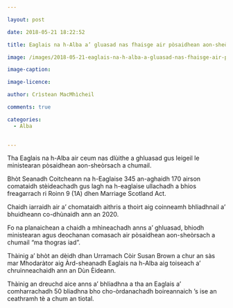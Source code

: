 ```yaml
---

layout: post

date: 2018-05-21 18:22:52

title: Eaglais na h-Alba a’ gluasad nas fhaisge air pòsaidhean aon-sheòrsach

image: /images/2018-05-21-eaglais-na-h-alba-a-gluasad-nas-fhaisge-air-posaidhean-aon-sheorsach.jpg

image-caption:

image-licence:

author: Crìstean MacMhìcheil

comments: true

categories:
  - Alba
  

---
```


Tha Eaglais na h-Alba air ceum nas dlùithe a ghluasad gus leigeil le ministearan pòsaidhean aon-sheòrsach a chumail.

<!--more-->

Bhòt Seanadh Coitcheann na h-Eaglaise 345 an-aghaidh 170 airson comataidh stèideachadh gus lagh na h-eaglaise ullachadh a bhios freagarrach ri Roinn 9 (1A) dhen Marriage Scotland Act.

Chaidh iarraidh air a&#8217; chomataidh aithris a thoirt aig coinneamh bhliadhnail a&#8217; bhuidheann co-dhùnaidh ann an 2020.

Fo na planaichean a chaidh a mhìneachadh anns a&#8217; ghluasad, bhiodh ministearan agus deochanan comasach air pòsaidhean aon-sheòrsach a chumail &#8220;ma thogras iad&#8221;.

Thàinig a&#8217; bhòt an dèidh dhan Urramach Còir Susan Brown a chur an sàs mar Mhodaràtor aig Àrd-sheanadh Eaglais na h-Alba aig toiseach a&#8217; chruinneachaidh ann an Dùn Èideann.

Thàinig an dreuchd aice anns a&#8217; bhliadhna a tha an Eaglais a&#8217; comharrachadh 50 bliadhna bho cho-òrdanachadh boireannaich &#8217;s ise an ceathramh tè a chum an tiotal.
